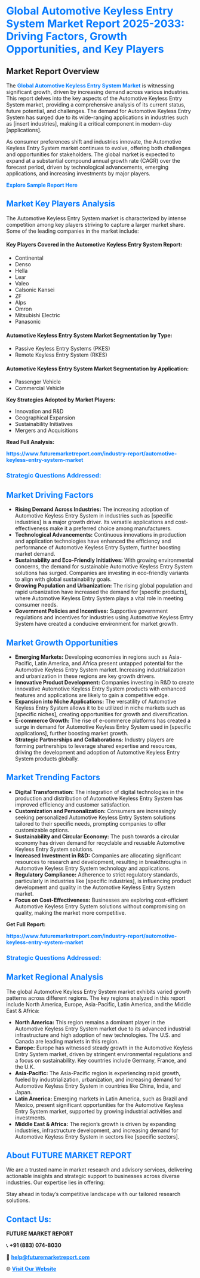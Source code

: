 <h1 style="color: #007BFF;">Global Automotive Keyless Entry System Market Report 2025-2033: Driving Factors, Growth Opportunities, and Key Players</h1>

<section id="overview">
<h2>Market Report Overview</h2>
<p>The <a href="https://www.futuremarketreport.com/industry-report/automotive-keyless-entry-system-market" style="color: #007BFF; text-decoration: none;"><strong>Global Automotive Keyless Entry System Market</strong></a> is witnessing significant growth, driven by increasing demand across various industries. This report delves into the key aspects of the Automotive Keyless Entry System market, providing a comprehensive analysis of its current status, future potential, and challenges. The demand for Automotive Keyless Entry System has surged due to its wide-ranging applications in industries such as [insert industries], making it a critical component in modern-day [applications].</p>
<p>As consumer preferences shift and industries innovate, the Automotive Keyless Entry System market continues to evolve, offering both challenges and opportunities for stakeholders. The global market is expected to expand at a substantial compound annual growth rate (CAGR) over the forecast period, driven by technological advancements, emerging applications, and increasing investments by major players.</p>
</section>

<section id="overview">
<p><a href="https://www.futuremarketreport.com/request-sample/reportId=48284" style="color: #007BFF; text-decoration: none;"><strong>Explore Sample Report Here</strong></a></p>
</section>

<section id="key-players">
<h2 style="color: #007BFF;">Market Key Players Analysis</h2>
<p>The Automotive Keyless Entry System market is characterized by intense competition among key players striving to capture a larger market share. Some of the leading companies in the market include:</p>
<h4>Key Players Covered in the Automotive Keyless Entry System Report:</h4>
<ul><li>Continental</li><li>Denso</li><li>Hella</li><li>Lear</li><li>Valeo</li><li>Calsonic Kansei</li><li>ZF</li><li>Alps</li><li>Omron</li><li>Mitsubishi Electric</li><li>Panasonic</li></ul>
<h4>Automotive Keyless Entry System Market Segmentation by Type:</h4>
<ul><li>Passive Keyless Entry Systems (PKES)</li><li>Remote Keyless Entry System (RKES)</li></ul>

<h4>Automotive Keyless Entry System Market Segmentation by Application:</h4>
<ul><li>Passenger Vehicle</li><li>Commercial Vehicle</li></ul>
<p><strong>Key Strategies Adopted by Market Players:</strong></p>
<ul>
<li>Innovation and R&D</li>
<li>Geographical Expansion</li>
<li>Sustainability Initiatives</li>
<li>Mergers and Acquisitions</li>
</ul>
</section>

<section>
<p><strong>Read Full Analysis: </strong></p><a href="https://www.futuremarketreport.com/industry-report/automotive-keyless-entry-system-market" style="color: #007BFF; text-decoration: none;"><strong>https://www.futuremarketreport.com/industry-report/automotive-keyless-entry-system-market</strong></a>
<h3 style="color: #007BFF;">Strategic Questions Addressed:</h3>
</section>

<section id="driving-factors">
<h2 style="color: #007BFF;">Market Driving Factors</h2>
<ul>
<li><strong>Rising Demand Across Industries:</strong> The increasing adoption of Automotive Keyless Entry System in industries such as [specific industries] is a major growth driver. Its versatile applications and cost-effectiveness make it a preferred choice among manufacturers.</li>
<li><strong>Technological Advancements:</strong> Continuous innovations in production and application technologies have enhanced the efficiency and performance of Automotive Keyless Entry System, further boosting market demand.</li>
<li><strong>Sustainability and Eco-Friendly Initiatives:</strong> With growing environmental concerns, the demand for sustainable Automotive Keyless Entry System solutions has surged. Companies are investing in eco-friendly variants to align with global sustainability goals.</li>
<li><strong>Growing Population and Urbanization:</strong> The rising global population and rapid urbanization have increased the demand for [specific products], where Automotive Keyless Entry System plays a vital role in meeting consumer needs.</li>
<li><strong>Government Policies and Incentives:</strong> Supportive government regulations and incentives for industries using Automotive Keyless Entry System have created a conducive environment for market growth.</li>
</ul>
</section>

<section id="growth-opportunities">
<h2 style="color: #007BFF;">Market Growth Opportunities</h2>
<ul>
<li><strong>Emerging Markets:</strong> Developing economies in regions such as Asia-Pacific, Latin America, and Africa present untapped potential for the Automotive Keyless Entry System market. Increasing industrialization and urbanization in these regions are key growth drivers.</li>
<li><strong>Innovative Product Development:</strong> Companies investing in R&D to create innovative Automotive Keyless Entry System products with enhanced features and applications are likely to gain a competitive edge.</li>
<li><strong>Expansion into Niche Applications:</strong> The versatility of Automotive Keyless Entry System allows it to be utilized in niche markets such as [specific niches], creating opportunities for growth and diversification.</li>
<li><strong>E-commerce Growth:</strong> The rise of e-commerce platforms has created a surge in demand for Automotive Keyless Entry System used in [specific applications], further boosting market growth.</li>
<li><strong>Strategic Partnerships and Collaborations:</strong> Industry players are forming partnerships to leverage shared expertise and resources, driving the development and adoption of Automotive Keyless Entry System products globally.</li>
</ul>
</section>

<section id="trending-factors">
<h2 style="color: #007BFF;">Market Trending Factors</h2>
<ul>
<li><strong>Digital Transformation:</strong> The integration of digital technologies in the production and distribution of Automotive Keyless Entry System has improved efficiency and customer satisfaction.</li>
<li><strong>Customization and Personalization:</strong> Consumers are increasingly seeking personalized Automotive Keyless Entry System solutions tailored to their specific needs, prompting companies to offer customizable options.</li>
<li><strong>Sustainability and Circular Economy:</strong> The push towards a circular economy has driven demand for recyclable and reusable Automotive Keyless Entry System solutions.</li>
<li><strong>Increased Investment in R&D:</strong> Companies are allocating significant resources to research and development, resulting in breakthroughs in Automotive Keyless Entry System technology and applications.</li>
<li><strong>Regulatory Compliance:</strong> Adherence to strict regulatory standards, particularly in industries like [specific industries], is influencing product development and quality in the Automotive Keyless Entry System market.</li>
<li><strong>Focus on Cost-Effectiveness:</strong> Businesses are exploring cost-efficient Automotive Keyless Entry System solutions without compromising on quality, making the market more competitive.</li>
</ul>
</section>

<section>
<p><strong>Get Full Report: </strong></p><a href="https://www.futuremarketreport.com/industry-report/automotive-keyless-entry-system-market" style="color: #007BFF; text-decoration: none;"><strong>https://www.futuremarketreport.com/industry-report/automotive-keyless-entry-system-market</strong></a>
<h3 style="color: #007BFF;">Strategic Questions Addressed:</h3>
</section>


<section id="regional-analysis">
<h2 style="color: #007BFF;">Market Regional Analysis</h2>
<p>The global Automotive Keyless Entry System market exhibits varied growth patterns across different regions. The key regions analyzed in this report include North America, Europe, Asia-Pacific, Latin America, and the Middle East & Africa:</p>
<ul>
<li><strong>North America:</strong> This region remains a dominant player in the Automotive Keyless Entry System market due to its advanced industrial infrastructure and high adoption of new technologies. The U.S. and Canada are leading markets in this region.</li>
<li><strong>Europe:</strong> Europe has witnessed steady growth in the Automotive Keyless Entry System market, driven by stringent environmental regulations and a focus on sustainability. Key countries include Germany, France, and the U.K.</li>
<li><strong>Asia-Pacific:</strong> The Asia-Pacific region is experiencing rapid growth, fueled by industrialization, urbanization, and increasing demand for Automotive Keyless Entry System in countries like China, India, and Japan.</li>
<li><strong>Latin America:</strong> Emerging markets in Latin America, such as Brazil and Mexico, present significant opportunities for the Automotive Keyless Entry System market, supported by growing industrial activities and investments.</li>
<li><strong>Middle East & Africa:</strong> The region’s growth is driven by expanding industries, infrastructure development, and increasing demand for Automotive Keyless Entry System in sectors like [specific sectors].</li>
</ul>
</section>

<footer>
<h2 style="color: #007BFF;">About FUTURE MARKET REPORT</h2>
<p>We are a trusted name in market research and advisory services, delivering actionable insights and strategic support to businesses across diverse industries. Our expertise lies in offering:</p>

<p>Stay ahead in today’s competitive landscape with our tailored research solutions.</p>

<h2 style="color: #007BFF;">Contact Us:</h2>
<p><strong>FUTURE MARKET REPORT</strong></p>
<p>📞 <strong>+91 (883) 074-8030</strong></p>
<p>📧 <strong><a href="mailto:help@futuremarketreport.com" style="color: #007BFF;">help@futuremarketreport.com</a></strong></p>
<p>🌐 <strong><a href="https://www.futuremarketreport.com/" style="color: #007BFF;">Visit Our Website</a></strong></p>
</footer>